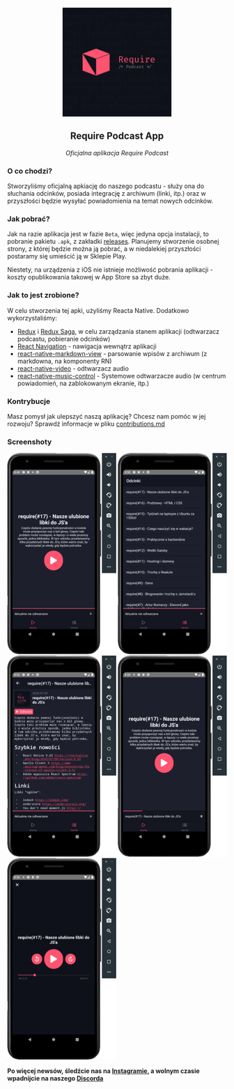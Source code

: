 <p align="center"><img src="src/images/RequireLogo.png" width="250"></p>
<h2 align="center">Require Podcast App</h2>
<p align="center"><i>Oficjalna aplikacja Require Podcast</i></p>

### O co chodzi?

Stworzyliśmy oficjalną apkiację do naszego podcastu - służy ona do słuchania odcinków, posiada integrację z archiwum (linki, itp.) oraz w przyszłości będzie wysyłać powiadomienia na temat nowych odcinków.

### Jak pobrać?

Jak na razie aplikacja jest w fazie `Beta`, więc jedyna opcja instalacji, to pobranie pakietu `.apk`, z zakładki [releases]('https://github.com/requirepodcast/app/releases'). Planujemy stworzenie osobnej strony, z której będzie można ją pobrać, a w niedalekiej przyszłości postaramy się umieścić ją w Sklepie Play.

Niestety, na urządzenia z iOS nie istnieje możliwość pobrania aplikacji - koszty opublikowania takowej w App Store sa zbyt duże.

### Jak to jest zrobione?

W celu stworzenia tej apki, użyliśmy Reacta Native. Dodatkowo wykorzystaliśmy:

- [Redux](https://redux.js.org/) i [Redux Saga](https://redux-saga.js.org/), w celu zarządzania stanem aplikacji (odtwarzacz podcastu, pobieranie odcinków)
- [React Navigation](https://reactnavigation.org/) - nawigacja wewnątrz aplikacji
- [react-native-markdown-view](https://github.com/Benjamin-Dobell/react-native-markdown-view) - parsowanie wpisów z archiwum (z markdowna, na komponenty RN)
- [react-native-video](https://github.com/react-native-community/react-native-video) - odtwarzacz audio
- [react-native-music-control](https://github.com/tanguyantoine/react-native-music-control) - Systemowe odtwarzacze audio (w centrum powiadomień, na zablokowanym ekranie, itp.)

### Kontrybucje

Masz pomysł jak ulepszyć naszą aplikację? Chcesz nam pomóc w jej rozwoju? Sprawdź informacje w pliku [contributions.md](contributions.md)

### Screenshoty

<img src="screenshots/sc1.png" width="250" />
<img src="screenshots/sc2.png" width="250" />
<img src="screenshots/sc3.png" width="250" />
<img src="screenshots/sc4.png" width="250" />
<img src="screenshots/sc5.png" width="250" />

**Po więcej newsów, śledźcie nas na [Instagramie](https://instagram.com/requirepodcast), a wolnym czasie wpadnijcie na naszego [Discorda](https://require.podcast.gq/discord)**
